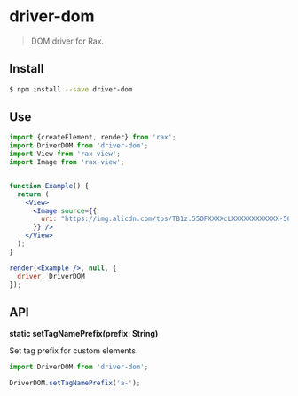 # driver-dom

> DOM driver for Rax.

## Install

```bash
$ npm install --save driver-dom
```

## Use

```jsx
import {createElement, render} from 'rax';
import DriverDOM from 'driver-dom';
import View from 'rax-view';
import Image from 'rax-view';


function Example() {
  return (
    <View>
      <Image source={{
        uri: "https://img.alicdn.com/tps/TB1z.55OFXXXXcLXXXXXXXXXXXX-560-560.jpg"
      }} />
    </View>
  );
}

render(<Example />, null, {
  driver: DriverDOM
});
```

## API

**static setTagNamePrefix(prefix: String)**

Set tag prefix for custom elements.

```js
import DriverDOM from 'driver-dom';

DriverDOM.setTagNamePrefix('a-');
```




